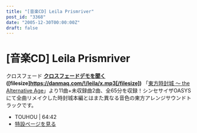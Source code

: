 ```yaml
---
title: "[音楽CD] Leila Prismriver"
post_id: "3368"
date: "2005-12-30T00:00:00Z"
draft: false
---
```


# [音楽CD] Leila Prismriver

クロスフェード  **[クロスフェードデモを聞く](/!/leila/x.mp3) ([filesize]https://danmaq.com/!/leila/x.mp3[/filesize])** 「[東方時封城 ～ the Alternative Age](/!/thA/)」より11曲+未収録曲2曲、全65分を収録！シンセサイザOASYSにて全曲リメイクした時封城本編とはまた異なる音色の東方アレンジサウンドトラックです。 

  * TOUHOU | 64:42
  * [特設ページを見る](/!/leila/)
